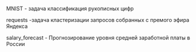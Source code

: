 MNIST - задача классификация рукописных цифр

requests -задача кластеризации запросов собранных с премого эфира Яндекса

salary_forecast - Прогнозирование уровня средней заработной платы в России

